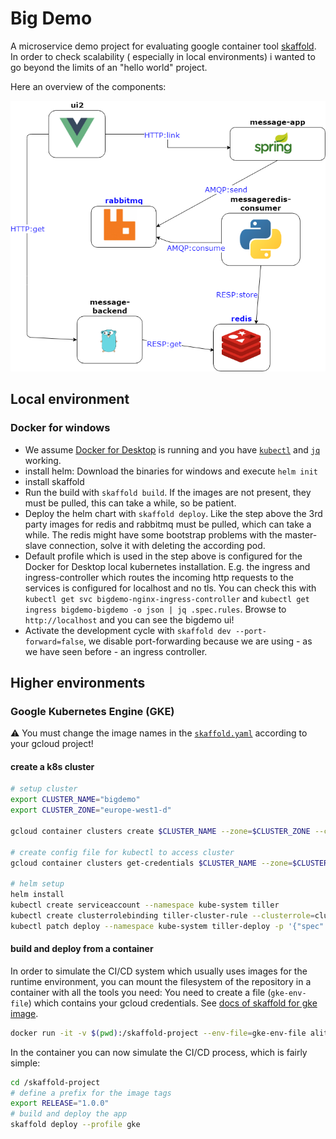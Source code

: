 # Big Demo

A microservice demo project for evaluating google container tool [skaffold](https://github.com/GoogleContainerTools/skaffold). In order to check scalability ( especially in local environments) i wanted to go beyond the limits of an "hello world" project.

Here an overview of the components:

![Architecture](bigdemo.png)

## Local environment

### Docker for windows

- We assume [Docker for Desktop](https://hub.docker.com/editions/community/docker-ce-desktop-windows) is running and you have [`kubectl`](https://kubernetes.io/docs/reference/kubectl/kubectl/) and [`jq`](https://stedolan.github.io/jq/) working.
- install helm: Download the binaries for windows and execute `helm init`
- install skaffold
- Run the build with `skaffold build`. If the images are not present, they must be pulled, this can take a while, so be patient.
- Deploy the helm chart with `skaffold deploy`. Like the step above the 3rd party images for redis and rabbitmq must be pulled, which can take a while. The redis might have some bootstrap problems with the master-slave connection, solve it with deleting the according pod.
- Default profile which is used in the step above is configured for the Docker for Desktop local kubernetes installation. E.g. the ingress and ingress-controller which routes the incoming http requests to the services is configured for localhost and no tls. You can check this with  `kubectl get svc bigdemo-nginx-ingress-controller` and `kubectl get ingress bigdemo-bigdemo -o json | jq .spec.rules`. Browse to `http://localhost` and you can see the bigdemo ui!
- Activate the development cycle with `skaffold dev --port-forward=false`, we disable port-forwarding because we are using - as we have seen before - an ingress controller.

## Higher environments

### Google Kubernetes Engine (GKE)

:warning: You must change the image names in the [`skaffold.yaml`](./skaffold.yaml) according to your gcloud project!

#### create a k8s cluster

```bash
# setup cluster
export CLUSTER_NAME="bigdemo"
export CLUSTER_ZONE="europe-west1-d"

gcloud container clusters create $CLUSTER_NAME --zone=$CLUSTER_ZONE --cluster-version=latest --machine-type=n1-standard-4  --enable-autorepair --num-nodes=2

# create config file for kubectl to access cluster
gcloud container clusters get-credentials $CLUSTER_NAME --zone=$CLUSTER_ZONE

# helm setup
helm install
kubectl create serviceaccount --namespace kube-system tiller
kubectl create clusterrolebinding tiller-cluster-rule --clusterrole=cluster-admin --serviceaccount=kube-system:tiller
kubectl patch deploy --namespace kube-system tiller-deploy -p '{"spec":{"template":{"spec":{"serviceAccount":"tiller"}}}}'
```

#### build and deploy from a container

In order to simulate the CI/CD system which usually uses images for the runtime environment, you can mount the filesystem of the repository in a container with all the tools you need:
You need to create a file (`gke-env-file`) which contains your gcloud credentials. See [docs of skaffold for gke image](https://github.com/alitari/docker-skaffold-gcloud).

```bash
docker run -it -v $(pwd):/skaffold-project --env-file=gke-env-file alitari/docker-skaffold-gcloud:v2.0.0 bash
```

In the container you can now simulate the CI/CD process, which is fairly simple:

```bash
cd /skaffold-project
# define a prefix for the image tags
export RELEASE="1.0.0"
# build and deploy the app
skaffold deploy --profile gke
```
